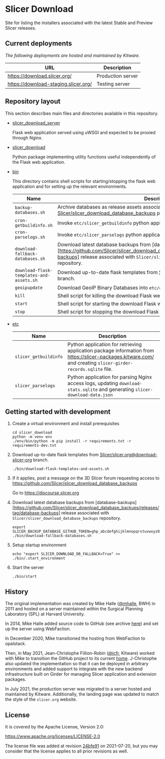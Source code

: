 # Slicer Download

Site for listing the installers associated with the latest Stable and Preview Slicer releases.

## Current deployments

_The following deployments are hosted and maintained by Kitware._

| URL | Description |
|-----|-------------|
| https://download.slicer.org/ | Production server |
| https://download-staging.slicer.org/ | Testing server |

## Repository layout

This section describes main files and directories available in this repository.

* [slicer_download_server](https://github.com/Slicer/slicer_download/tree/main/slicer_download_server)

    Flask web application served using uWSGI and expected to be proxied through Nginx.

* [slicer_download](https://github.com/Slicer/slicer_download/tree/main/slicer_download)

    Python package implementing utility functions useful independently of the Flask web application.

* [bin](https://github.com/Slicer/slicer_download/tree/main/bin)

    This directory contains shell scripts for starting/stopping the flask web application and for setting up the
    relevant environments.

    | Name                              | Description |
    |-----------------------------------|-------------|
    | `backup-databases.sh`             | Archive databases as release assets associated with the [Slicer/slicer_download_database_backups](https://github.com/Slicer/slicer_download_database_backups/releases/tag/database-backups) private repository. |
    | `cron-getbuildinfo.sh`            | Invoke `etc/slicer_getbuildinfo` python application. |
    | `cron-parselogs.sh`               | Invoke `etc/slicer_parselogs` python application. |
    | `download-fallback-databases.sh` | Download latest database backups from [database-backups][https://github.com/Slicer/slicer_download_database_backups/releases/tag/database-backups] release associated with `Slicer/slicer_download_database_backups` repository. |
    | `download-flask-templates-and-assets.sh` | Download up-to-date flask templates from [Slicer/slicer.org@download-slicer-org][branch-download-slicer-org] branch. |
    | `geoipupdate`                     | Download GeoIP Binary Databases into `etc/geoip/db` directory. |
    | `kill`                            | Shell script for killing the download Flask web application. |
    | `start`                           | Shell script for starting the download Flask web application. |
    | `stop`                            | Shell script for stopping the download Flask web application. |

[branch-download-slicer-org]: https://github.com/Slicer/slicer.org/tree/download-slicer-org

* [etc](https://github.com/Slicer/slicer_download/tree/main/etc)

    | Name                   | Description |
    |------------------------|-------------|
    | `slicer_getbuildinfo`  | Python application for retrieving application package information from https://slicer-packages.kitware.com/ and creating `slicer-girder-records.sqlite` file.
    | `slicer_parselogs`     | Python application for parsing Nginx access logs, updating `download-stats.sqlite` and generating `slicer-download-data.json` |

## Getting started with development

1. Create a virtual environment and install prerequisites

    ```
    cd slicer_download
    python -m venv env
    ./env/bin/python -m pip install -r requirements.txt -r requirements-dev.txt
    ```

2. Download up-to-date flask templates from [Slicer/slicer.org@download-slicer-org][branch-download-slicer-org] branch.


    ```
    ./bin/download-flask-templates-and-assets.sh
    ```

3. If it applies, post a message on the 3D Slicer forum requesting access to https://github.com/Slicer/slicer_download_database_backups

    Go to https://discourse.slicer.org

4. Download latest database backups from [database-backups][https://github.com/Slicer/slicer_download_database_backups/releases/tag/database-backups] release associated with `Slicer/slicer_download_database_backups` repository.

    ```
    export SLICER_BACKUP_DATABASE_GITHUB_TOKEN=ghp_abcdefghijklmnopqrstuvwxyz0123456789
    ./bin/download-fallback-databases.sh
    ```

5. Setup startup environment

    ```
    echo "export SLICER_DOWNLOAD_DB_FALLBACK=True" >> ./bin/.start_environment
    ```

6. Start the server

    ```
    ./bin/start
    ```

## History

The original implementation was created by Mike Halle ([@mhalle](https://github.com/mhalle), BWH) in 2011 and hosted on a server maintained within the Surgical Planning Laboratory (SPL) at Harvard University.

In 2014, Mike Halle added source code to GitHub (see archive [here](https://github.com/mhalle/slicer4-download_deprecated)) and set up the server using WebFaction.

In December 2020, Mike transitioned the hosting from WebFaction to opalstack.

Then, in May 2021, Jean-Christophe Fillion-Robin ([@jcfr](https://github.com/jcfr), Kitware) worked with Mike to transition the GitHub project to its current [home](https://github.com/Slicer/slicer_download). J-Christophe also updated the implementation so that it can be deployed in arbitrary environments and added support to integrate with the new backend infrastructure built on Girder for managing Slicer application and extension packages.

In July 2021, the production server was migrated to a server hosted and maintained by Kitware. Additionally, the landing page
was updated to match the style of the `slicer.org` website.


## License

It is covered by the Apache License, Version 2.0:

https://www.apache.org/licenses/LICENSE-2.0

The license file was added at revision [24bfe91][24bfe91] on 2021-07-20, but you may
consider that the license applies to all prior revisions as well.

[24bfe91]: https://github.com/Slicer/slicer_download/commit/24bfe91574221f90122415cda5d5d0c4177a2e45
